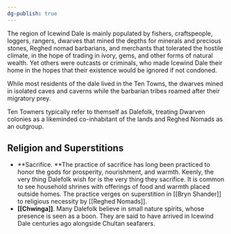 ```yaml
---
dg-publish: true
---
```


The region of Icewind Dale is mainly populated by fishers, craftspeople, loggers, rangers, dwarves that mined the depths for minerals and precious stones, Reghed nomad barbarians, and merchants that tolerated the hostile climate, in the hope of trading in ivory, gems, and other forms of natural wealth. Yet others were outcasts or criminals, who made Icewind Dale their home in the hopes that their existence would be ignored if not condoned.

While most residents of the dale lived in the Ten Towns, the dwarves mined in isolated caves and caverns while the barbarian tribes roamed after their migratory prey. 

Ten Towners typically refer to themself as Dalefolk, treating Dwarven colonies as a likeminded co-inhabitant of the lands and Reghed Nomads as an outgroup. 

## Religion and Superstitions
- **Sacrifice. **The practice of sacrifice has long been practiced to honor the gods for prosperity, nourishment, and warmth. Keenly, the very thing Dalefolk wish for is the very thing they sacrifice. It is common to see household shrines with offerings of food and warmth placed outside homes. The practice verges on superstition in [[Bryn Shander]] to religious necessity by [[Reghed Nomads]].
- **[[Chwinga]]**. Many Dalefolk believe in small nature spirits, whose presence is seen as a boon. They are said to have arrived in Icewind Dale centuries ago alongside Chultan seafarers.